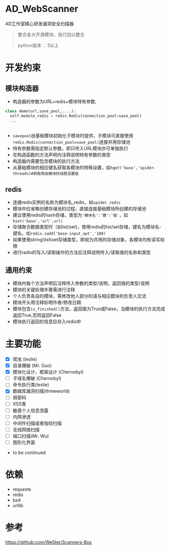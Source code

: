 # AD_WebScanner

AD工作室精心研发漏洞安全扫描器
> 整合各大开源模块，自行加以整合
>
> python版本 ：3以上

# 开发约束
## 模块构造器
- 构造器的参数为URL+redis+模块特有参数,

```python
class demo(url,save_pool,....):
  self.module_redis = redis.Redis(connection_pool=save_pool)
  ...
  
```

- `savepool`由基础模块初始化子模块时提供，子模块可直接使用`redis.Redis(connection_pool=save_pool)`连接共用存储池
- 特有参数需指定默认参数，即只传入URL模块亦可单独执行
- 在构造函数的方法声明内注释说明特有参数的类型
- 构造器内需要包含模块的执行方法
- 从基础模块的相应键名获取各模块的特殊设置，如`hget('base','spider-threads)#获取爬虫模块的线程设置值`

## redis
- 连接redis实例的名称为模块名_redis，如`spider_redis`
- 模块中应省略创建存储池的过程，直接连接基础模块所创建的存储池
- 建议使用redis的hash存储，类型为`'模块名':'键':'值'`，如`hset('base','url',url)`
- 存储聚合数据类型时（如list/set)，使用redis的list/set存储，键名为模块名-键名，如`redis.sadd('base-input_opt','100)`
- 如果使用string\list\set存储类型，即视为共用的存储对象，各模块均有读写权限
- 进行radis的写入/读取操作的方法后注释说明传入/读取值的名称和类型

## 通用约束
- 模块内每个方法声明后注释传入参数的类型/说明，返回值的类型/说明
- 模块的关键处理步骤需进行注释
- 个人负责各自的模块，需修改他人部分的请与相应模块的负责人交流
- 模块开头用注释标明作者/修改日期
- 模块包含`is_finished()`方法，返回值为True或False，当模块的执行方法完成返回True,否则返回False
- 模块执行返回的信息应存入redis中


# 主要功能

- [x] 爬虫 (leslie)  
- [x] 目录爆破 (Mr. Guo)
- [x] 模块化设计，框架设计 (Chernobyl)
- [ ] 子域名爆破 (Chernobyl)
- [ ] 命令执行类(leslie)                                      
- [x] 数据库漏洞扫描(threeworld)    
- [ ] 弱密码        
- [ ] XSS类        
- [ ] 敏感个人信息泄露         
- [ ] 内网渗透   
- [ ] 中间件扫描或者指纹扫描
- [ ] 无线网络扫描
- [ ] 端口扫描(Mr. Wu)
- [ ] 图形化界面
- to be continued

# 依赖

- requests
- redis
- bs4
- urllib

# 参考
https://github.com/We5ter/Scanners-Box
